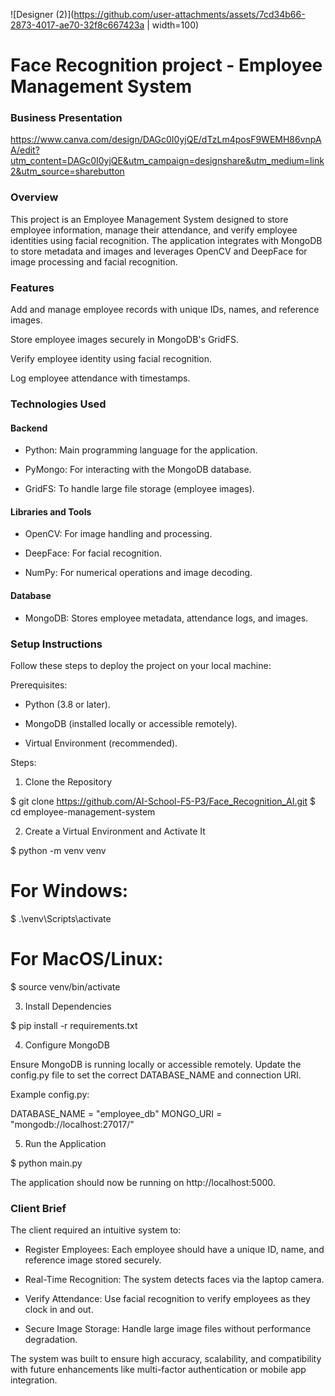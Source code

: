 ![Designer (2)](https://github.com/user-attachments/assets/7cd34b66-2873-4017-ae70-32f8c667423a | width=100)

# Face Recognition project - Employee Management System

### Business Presentation

https://www.canva.com/design/DAGc0I0yjQE/dTzLm4posF9WEMH86vnpAA/edit?utm_content=DAGc0I0yjQE&utm_campaign=designshare&utm_medium=link2&utm_source=sharebutton

### Overview

This project is an Employee Management System designed to store employee information, manage their attendance, and verify employee identities using facial recognition. The application integrates with MongoDB to store metadata and images and leverages OpenCV and DeepFace for image processing and facial recognition.

### Features

Add and manage employee records with unique IDs, names, and reference images.

Store employee images securely in MongoDB's GridFS.

Verify employee identity using facial recognition.

Log employee attendance with timestamps.

### Technologies Used

#### Backend

- Python: Main programming language for the application.

- PyMongo: For interacting with the MongoDB database.

- GridFS: To handle large file storage (employee images).

#### Libraries and Tools

- OpenCV: For image handling and processing.

- DeepFace: For facial recognition.

- NumPy: For numerical operations and image decoding.

#### Database

- MongoDB: Stores employee metadata, attendance logs, and images.

### Setup Instructions

Follow these steps to deploy the project on your local machine:

Prerequisites:

- Python (3.8 or later).

- MongoDB (installed locally or accessible remotely).

- Virtual Environment (recommended).

Steps: 

1. Clone the Repository

$ git clone https://github.com/AI-School-F5-P3/Face_Recognition_AI.git
$ cd employee-management-system

2. Create a Virtual Environment and Activate It

$ python -m venv venv
# For Windows:
$ .\venv\Scripts\activate
# For MacOS/Linux:
$ source venv/bin/activate

3. Install Dependencies

$ pip install -r requirements.txt

4. Configure MongoDB

Ensure MongoDB is running locally or accessible remotely. Update the config.py file to set the correct DATABASE_NAME and connection URI.

Example config.py:

DATABASE_NAME = "employee_db"
MONGO_URI = "mongodb://localhost:27017/"

5. Run the Application

$ python main.py

The application should now be running on http://localhost:5000.

### Client Brief

The client required an intuitive system to:

- Register Employees: Each employee should have a unique ID, name, and reference image stored securely.
  
- Real-Time Recognition: The system detects faces via the laptop camera.

- Verify Attendance: Use facial recognition to verify employees as they clock in and out.

- Secure Image Storage: Handle large image files without performance degradation.

The system was built to ensure high accuracy, scalability, and compatibility with future enhancements like multi-factor authentication or mobile app integration.

